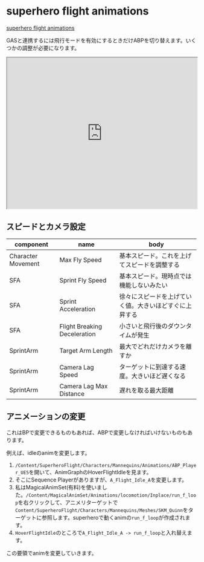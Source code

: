 # superhero flight animations

[superhero flight animations](https://www.fab.com/ja/listings/41185c19-5191-4153-8293-8cc9901efa95)

GASと連携するには飛行モードを有効にするときだけABPを切り替えます。いくつかの調整が必要になります。

<iframe src="https://blueprintue.com/render/thxeju-z" scrolling="no" allowfullscreen style="width:100%;height:400px"></iframe>

## スピードとカメラ設定

|component|name|body|
|---|---|---|
|Character Movement|Max Fly Speed|基本スピード。これを上げてスピードを調整する|
|SFA|Sprint Fly Speed|基本スピード。現時点では機能しないみたい|
|SFA|Sprint Acceleration|徐々にスピードを上げていく値。大きいほどすぐに上昇する|
|SFA|Flight Breaking Deceleration|小さいと飛行後のダウンタイムが発生|
|SprintArm|Target Arm Length|最大でどれだけカメラを離すか|
|SprintArm|Camera Lag Speed|ターゲットに到達する速度。大きいほど遅くなる|
|SprintArm|Camera Lag Max Distance|遅れを取る最大距離|

## アニメーションの変更

これはBPで変更できるものもあれば、ABPで変更しなければいけないものもあります。

例えば、idleのanimを変更します。

1. `/Content/SuperheroFlight/Characters/Mannequins/Animations/ABP_Player_UE5`を開いて、AnimGraphのHoverFlightIdleを見ます。
2. そこにSequence Playerがありますが、`A_Flight_Idle_A`を変更します。
3. 私はMagicalAnimSet(有料)を使いました。`/Content/MagicalAnimSet/Animations/locomotion/Inplace/run_f_loop`を右クリックして、アニメリターゲットで`Content/SuperheroFlight/Characters/Mannequins/Meshes/SKM_Quinn`をターゲットに参照します。superheroで動くanimの`run_f_loop`が作成されます。
4. `HoverFlightIdle`のところで`A_Flight_Idle_A -> run_f_loop`と入れ替えます。

この要領でanimを変更していきます。

